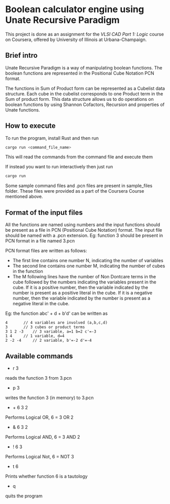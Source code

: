 # Boolean calculator engine using Unate Recursive Paradigm

This project is done as an assignment for the *VLSI CAD Part 1: Logic* course on Coursera,
offered by University of Illinois at Urbana-Champaign.

## Brief intro

Unate Recursive Paradigm is a way of manipulating boolean functions.
The boolean functions are represented in the Positional Cube Notation PCN format.

The functions in Sum of Product form can be represented as a Cubelist data structure.
Each cube in the cubelist corresponds to one Product term in the Sum of product form.
This data structure allows us to do operations on boolean functions by using
Shannon Cofactors, Recursion and properties of Unate functions.

## How to execute

To run the program, install Rust and then run
```bash
cargo run <command_file_name>
```
This will read the commands from the command file and execute them

If instead you want to run interactively then just run
```bash
cargo run
```

Some sample command files and .pcn files are present in sample_files folder. These
files were provided as a part of the Coursera Course mentioned above.

## Format of the input files
All the functions are named using numbers and the input functions should be
present as a file in PCN (Positional Cube Notation) format. The input file should be
named with a .pcn extension. Eg: function 3 should be present in PCN format in a file named 3.pcn

PCN format files are written as follows:
* The first line contains one number N, indicating the number of variables
* The second line contains one number M, indicating the number of cubes in the function
* The M following lines have the number of Non Dontcare terms in the cube followed by 
the numbers indicating the variables present in the cube. If it is a positive number,
then the variable indicated by the number is present as a positive literal in the cube.
If it is a negative number, then the variable indicated by the number is present as
a negative literal in the cube.

Eg: the function abc' + d + b'd' can be written as
```
4		// 4 variables are involved (a,b,c,d)
3		// 3 cubes or product terms
3 1 2 -3	// 3 variable, a=1 b=2 c'=-3
1 4		// 1 variable, d=4
2 -2 -4		// 2 variable, b'=-2 d'=-4
```

## Available commands
* r 3

reads the function 3 from 3.pcn
* p 3

writes the function 3 (in memory) to 3.pcn
* \+ 6 3 2

Performs Logical OR, 6 = 3 OR 2
* & 6 3 2

Performs Logical AND, 6 = 3 AND 2
* ! 6 3

Performs Logical Not, 6 = NOT 3
* t 6

Prints whether function 6 is a tautology
* q

quits the program
